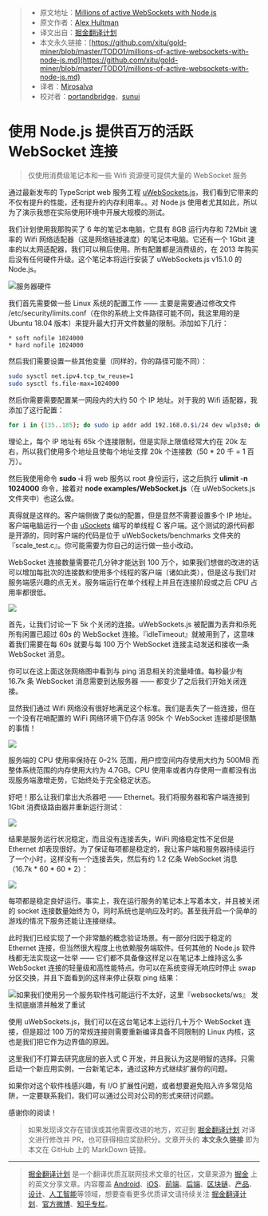 > * 原文地址：[Millions of active WebSockets with Node.js](https://medium.com/@alexhultman/millions-of-active-websockets-with-node-js-7dc575746a01)
> * 原文作者：[Alex Hultman](https://medium.com/@alexhultman)
> * 译文出自：[掘金翻译计划](https://github.com/xitu/gold-miner)
> * 本文永久链接：[https://github.com/xitu/gold-miner/blob/master/TODO1/millions-of-active-websockets-with-node-js.md](https://github.com/xitu/gold-miner/blob/master/TODO1/millions-of-active-websockets-with-node-js.md)
> * 译者：[Mirosalva](https://github.com/Mirosalva)
> * 校对者：[portandbridge](https://github.com/portandbridge)，[sunui](https://github.com/sunui)

# 使用 Node.js 提供百万的活跃 WebSocket 连接

> 仅使用消费级笔记本和一些 Wifi 资源便可提供大量的 WebSocket 服务

通过最新发布的 TypeScript web 服务工程 [uWebSockets.js](https://github.com/uNetworking/uWebSockets.js)，我们看到它带来的不仅有提升的性能，还有提升的内存利用率。。对 Node.js 使用者尤其如此，所以为了演示我想在实际使用环境中开展大规模的测试。

我们计划使用我那购买了 6 年的笔记本电脑，它具有 8GB 运行内存和 72Mbit 速率的 Wifi 网络适配器（这是网络链接速度）的笔记本电脑。它还有一个 1Gbit 速率的以太网适配器，我们可以稍后使用。所有配置都是消费级的，在 2013 年购买后没有任何硬件升级。这个笔记本将运行安装了 uWebSockets.js v15.1.0 的 Node.js。

![服务器硬件](https://cdn-images-1.medium.com/max/2000/1*rXwVs5rZXES07sHY29xrKw.jpeg)

我们首先需要做一些 Linux 系统的配置工作 —— 主要是需要通过修改文件 /etc/security/limits.conf（在你的系统上文件路径可能不同，我这里用的是 Ubuntu 18.04 版本）来提升最大打开文件数量的限制。添加如下几行：

```
* soft nofile 1024000
* hard nofile 1024000
```

然后我们需要设置一些其他变量（同样的，你的路径可能不同）：

```bash
sudo sysctl net.ipv4.tcp_tw_reuse=1
sudo sysctl fs.file-max=1024000
```

然后你需要需要配置某一网段内的大约 50 个 IP 地址。对于我的 Wifi 适配器，我添加了这行配置：

```bash
for i in {135..185}; do sudo ip addr add 192.168.0.$i/24 dev wlp3s0; done
```

理论上，每个 IP 地址有 65k 个连接限制，但是实际上限值经常大约在 20k 左右，所以我们使用多个地址且使每个地址支撑 20k 个连接数（50 * 20 千 = 1 百万）。

然后我使用命令 **sudo -i** 将 web 服务以 root 身份运行，这之后执行 **ulimit -n 1024000** 命令，接着对 **node examples/WebSocket.js**（在 uWebSockets.js 文件夹中）也这么做。

真得就是这样的。客户端侧做了类似的配置，但是显然不需要设置多个 IP 地址。客户端电脑运行一个由 [uSockets](https://github.com/uNetworking/uSockets) 编写的单线程 C 客户端。这个测试的源代码都是开源的，同时客户端的代码是位于 uWebSockets/benchmarks 文件夹的『scale_test.c』。你可能需要为你自己的运行做一些小改动。

WebSocket 连接数量需要花几分钟才能达到 100 万个，如果我们想做的改进的话可以增加每批次的连接数和使用多个线程的客户端（诸如此类），但是这与我们对服务端感兴趣的点无关。服务端运行在单个线程上并且在连接阶段或之后 CPU 占用率都很低。

![](https://cdn-images-1.medium.com/max/3840/1*-gdCkfDWjOxShtjPP8H8ng.png)

首先，让我们讨论一下 5k 个关闭的连接。uWebSockets.js 被配置为丢弃和杀死所有闲置已超过 60s 的 WebSocket 连接。『idleTimeout』就被用到了，这意味着我们需要在每 60s 就要与每 100 万个 WebSocket 连接主动发送和接收一条 WebSocket 消息。

你可以在这上面这张网络图中看到与 ping 消息相关的流量峰值。每秒最少有 16.7k 条 WebSocket 消息需要到达服务器 —— 都变少了之后我们开始关闭连接。

显然我们通过 Wifi 网络没有很好地满足这个标准。我们是丢失了一些连接，但在一个没有花哨配置的 WiFi 网络环境下仍存活 995k 个 WebSocket 连接却是很酷的事情！

![](https://cdn-images-1.medium.com/max/3840/1*Os3oBCZSt_nHOLrORmHp9g.png)

服务端的 CPU 使用率保持在 0–2% 范围，用户控空间内存使用大约为 500MB 而整体系统范围的内存使用大约为 4.7GB。CPU 使用率或者内存使用一直都没有出现服务端激增走势，它始终处于完全稳定状态。

好吧！那么让我们拿出大杀器吧 —— Ethernet。我们将服务器和客户端连接到 1Gbit 消费级路由器并重新运行测试：

![](https://cdn-images-1.medium.com/max/3840/1*1v2fewfRAR21nryDIj_I6w.png)

结果是服务运行状况稳定，而且没有连接丢失，WiFi 网络稳定性不足但是 Ethernet 却表现很好。为了保证每项都是稳定的，我让客户端和服务器持续运行了一个小时，这样没有一个连接丢失，然后有约 1.2 亿条 WebSocket 消息（16.7k * 60 * 60 * 2）：

![](https://cdn-images-1.medium.com/max/3840/1*jp2Nm_t67771fNdo4eeRYQ.png)

每项都是稳定良好运行。事实上，我在运行服务的笔记本上写着本文，并且被关闭的 socket 连接数量始终为 0，同时系统也是响应及时的。甚至我开启一个简单的游戏的情况下服务还能让连接继续。

此时我们已经实现了一个非常酷的概念验证场景。有一部分归因于稳定的 Ethernet 连接，但当然很大程度上也依赖服务端软件。任何其他的 Node.js 软件栈都无法实现这一壮举 —— 它们都不具备像这样足以在笔记本上维持这么多 WebSocket 连接的轻量级和高性能特点。你可以在系统变得无响应时停止 swap 分区交换，并且下面看到的这样来停止获取 ping 结果：

![如果我们使用另一个服务软件栈可能运行不太好，这里『websockets/ws』 发生彻底崩溃并触发了重试](https://cdn-images-1.medium.com/max/3840/1*wXez3KLeKPCEhodP5UvcGQ.png)

使用 uWebSockets.js，我们可以在这台笔记本上运行几十万个 WebSocket 连接，但是超过 100 万的常规连接则需要重新编译具备不同限制的 Linux 内核，这也是我们把它作为边界值的原因。

这里我们不打算去研究底层的嵌入式 C 开发，并且我认为这是明智的选择。只需启动一个新应用实例，一台新笔记本，通过这种方式继续扩展你的问题。

如果你对这个软件栈感兴趣，有 I/O 扩展性问题，或者想要避免陷入许多常见陷阱，一定要联系我们，我们可以通过公司对公司的形式来研讨问题。

感谢你的阅读！

> 如果发现译文存在错误或其他需要改进的地方，欢迎到 [掘金翻译计划](https://github.com/xitu/gold-miner) 对译文进行修改并 PR，也可获得相应奖励积分。文章开头的 **本文永久链接** 即为本文在 GitHub 上的 MarkDown 链接。

---

> [掘金翻译计划](https://github.com/xitu/gold-miner) 是一个翻译优质互联网技术文章的社区，文章来源为 [掘金](https://juejin.im) 上的英文分享文章。内容覆盖 [Android](https://github.com/xitu/gold-miner#android)、[iOS](https://github.com/xitu/gold-miner#ios)、[前端](https://github.com/xitu/gold-miner#前端)、[后端](https://github.com/xitu/gold-miner#后端)、[区块链](https://github.com/xitu/gold-miner#区块链)、[产品](https://github.com/xitu/gold-miner#产品)、[设计](https://github.com/xitu/gold-miner#设计)、[人工智能](https://github.com/xitu/gold-miner#人工智能)等领域，想要查看更多优质译文请持续关注 [掘金翻译计划](https://github.com/xitu/gold-miner)、[官方微博](http://weibo.com/juejinfanyi)、[知乎专栏](https://zhuanlan.zhihu.com/juejinfanyi)。
